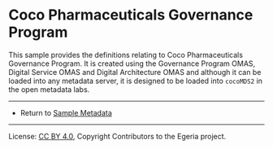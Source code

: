 <!-- SPDX-License-Identifier: CC-BY-4.0 -->
<!-- Copyright Contributors to the Egeria project. -->

# Coco Pharmaceuticals Governance Program

This sample provides the definitions relating to Coco Pharmaceuticals Governance Program.
It is created using the Governance Program OMAS, Digital Service OMAS and Digital Architecture OMAS
and although it can be loaded into any metadata server, it is designed to be loaded into
`cocoMDS2` in the open metadata labs.

----

* Return to [Sample Metadata](..)

----
License: [CC BY 4.0](https://creativecommons.org/licenses/by/4.0/),
Copyright Contributors to the Egeria project.